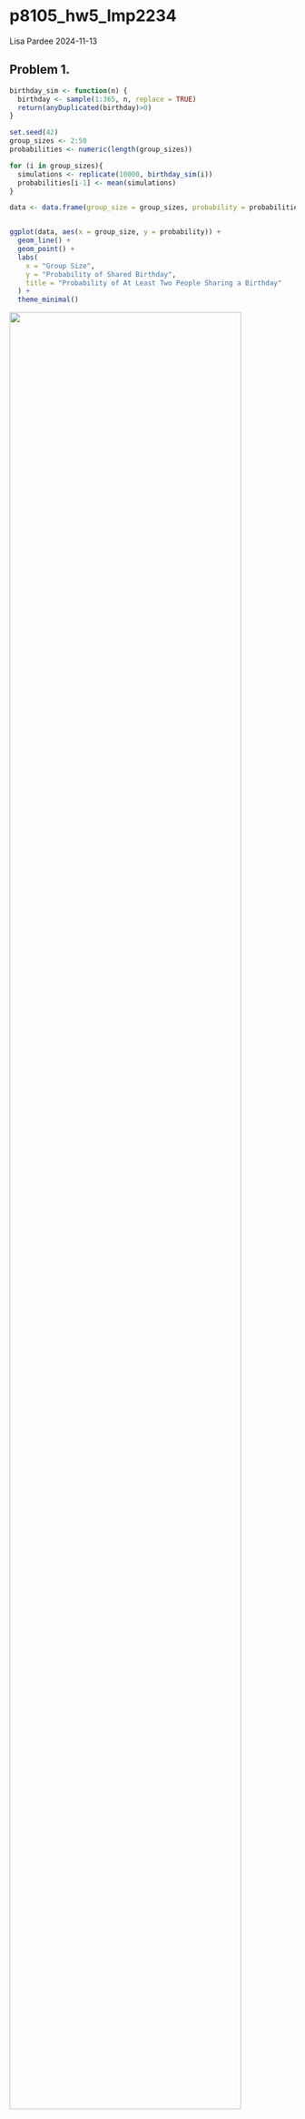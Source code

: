 p8105_hw5_lmp2234
================
Lisa Pardee
2024-11-13

## Problem 1.

``` r
birthday_sim <- function(n) {
  birthday <- sample(1:365, n, replace = TRUE)
  return(anyDuplicated(birthday)>0)
}

set.seed(42)
group_sizes <- 2:50
probabilities <- numeric(length(group_sizes))

for (i in group_sizes){
  simulations <- replicate(10000, birthday_sim(i))
  probabilities[i-1] <- mean(simulations)
}

data <- data.frame(group_size = group_sizes, probability = probabilities)


ggplot(data, aes(x = group_size, y = probability)) +
  geom_line() + 
  geom_point() + 
  labs(
    x = "Group Size",
    y = "Probability of Shared Birthday",
    title = "Probability of At Least Two People Sharing a Birthday"
  ) +
  theme_minimal()
```

<img src="p8105_hw5_lmp2234_files/figure-gfm/unnamed-chunk-1-1.png" width="90%" />

The plot shows that as group size increases, the probability of two
people sharing the same birthday increases as well.

## Problem 2

### Setting the design elements

``` r
n <- 30
sigma <- 5
mu_values <-c(0,1,2,3,4,5,6)
n_sims <-5000 

sim_ttest <- function(mu = 0) {
  data <-  tibble(x = rnorm(n, mean = mu, sd = sigma))
  ttest <- t.test(x~1, data = data)
  tidy(ttest) %>%
    select(estimate, p.value) %>%
    mutate(mu = mu)
}
```

### Running a simulation of ttest for each value of mu and inserting into data frame. Creating a column indicating if null hypothesis is rejected if p-value is \<0.05. Calculating the statistical power for each mu.

``` r
results <- map(mu_values , function(mu) {
  replicate(n_sims, sim_ttest(mu), simplify = FALSE)
})

results <- lapply(results, as.data.frame)

results_df <- results %>%
  map_dfr(~ .x, .id = "mu") %>%
  mutate(mu = as.numeric(mu), 
         rejected = p.value < 0.05)

df_power <- results_df %>%
  group_by(mu) %>%
  summarize(power = mean(rejected,na.rm = TRUE), .groups = "drop" )
```

### Plot of the Proportion of Times Null was Rejected

``` r
ggplot(df_power, aes(x = mu, y = power))+
  geom_point () + 
  geom_line()+
  labs(x= "Mu", y = "Power")
```

<img src="p8105_hw5_lmp2234_files/figure-gfm/unnamed-chunk-4-1.png" width="90%" />

The association between effect size and power is that as the effect size
increases, the statistical power of the test increases as well. However,
the power cannot exceed 1 since the range goes from 0 to 1, as displayed
by the graph. As the effect size increases, the largest power it can
reach is 1.

### Part B - Second Plot

### Creating a table of the estimates, p-values, and mu to make for and binding into a single data frame for graphing.

``` r
estimate_cols <- grep("estimate", names(results_df), value = TRUE)
pvalue_cols <- grep("p.value", names(results_df), value = TRUE)

long_data <- list()

for (i in 1:length(estimate_cols)) {

   estimate_data <- results_df[[estimate_cols[i]]]
   pvalue_data <- results_df[[pvalue_cols[i]]]
  
   temp_data <- tibble(
     estimate = estimate_data,
     p.value = pvalue_data,
     mu = results_df[[paste0("mu.", i)]]  
   )
   
   long_data[[i]] <- temp_data
}

results_long <- bind_rows(long_data)
head(results_long)
```

    ## # A tibble: 6 × 3
    ##   estimate     p.value    mu
    ##      <dbl>       <dbl> <dbl>
    ## 1    0.319 0.795           0
    ## 2   -0.532 0.589           1
    ## 3    1.74  0.0617          2
    ## 4    3.39  0.000345        3
    ## 5    3.41  0.00119         4
    ## 6    5.16  0.000000114     5

### Creating a plot of the average estimates of 𝜇̂ and the true 𝜇. Creating a second plot of the average estimate of 𝜇for samples in which the null was rejected on y-axis and the true value of 𝜇 on the x-axis and overlaying.

``` r
ggplot(
  bind_rows(
    results_long %>%
      group_by(mu) %>%
      summarize(avg_estimate = mean(estimate, na.rm = TRUE), .groups = "drop") %>%
      mutate(type = "All Samples"),
    
    results_long %>%
      filter(p.value < 0.05) %>%
      group_by(mu) %>%
      summarize(avg_estimate = mean(estimate, na.rm = TRUE), .groups = "drop") %>%
      mutate(type = "Rejected Nulls")
  ),
  aes(x = mu, y = avg_estimate, color = type)
) +
 geom_point() + 
  geom_line() +
  labs(x = "True Mean (Mu)", y = "Average Estimate of Mu (Mû)", 
       title = "Average Estimate of Mu vs True Mu") +
  theme_minimal()
```

<img src="p8105_hw5_lmp2234_files/figure-gfm/unnamed-chunk-6-1.png" width="90%" />
The average of 𝜇̂across all tests for which the null is rejected is not
always approximately equal to the true value of 𝜇. The distribution of
sample means may be skewed when you reject the null hypothesis since
rejecting the null means only including sample means different from the
null hypothesis (i.e., thus biasing).

## Problem 3

``` r
homocide_df = read.csv(
  "data/homicide-data.csv")

head(homocide_df)
```

    ##          uid reported_date victim_last victim_first victim_race victim_age
    ## 1 Alb-000001      20100504      GARCIA         JUAN    Hispanic         78
    ## 2 Alb-000002      20100216     MONTOYA      CAMERON    Hispanic         17
    ## 3 Alb-000003      20100601 SATTERFIELD      VIVIANA       White         15
    ## 4 Alb-000004      20100101    MENDIOLA       CARLOS    Hispanic         32
    ## 5 Alb-000005      20100102        MULA       VIVIAN       White         72
    ## 6 Alb-000006      20100126        BOOK    GERALDINE       White         91
    ##   victim_sex        city state      lat       lon           disposition
    ## 1       Male Albuquerque    NM 35.09579 -106.5386 Closed without arrest
    ## 2       Male Albuquerque    NM 35.05681 -106.7153      Closed by arrest
    ## 3     Female Albuquerque    NM 35.08609 -106.6956 Closed without arrest
    ## 4       Male Albuquerque    NM 35.07849 -106.5561      Closed by arrest
    ## 5     Female Albuquerque    NM 35.13036 -106.5810 Closed without arrest
    ## 6     Female Albuquerque    NM 35.15111 -106.5378        Open/No arrest

# Data Description

The dataset contains observations on 52179 criminal homocides over the
past decade in 50 of the largest American cities. The data include 12
variables, and are primarily demographic characteristics about the
victims, the location of the killings, and whether an arrest was made.

# Creating city_state variable and summarizing within cities

``` r
homocide_df <- homocide_df %>%
  mutate(city_state = paste(city, state, sep = ","))
  

summarize_homocide <- homocide_df %>%
  group_by(city_state)  %>%
  summarize(
    total_homocides = n(), 
    unsolved_homocides = sum(disposition %in% c("Closed without arrest", "Open/No arrest")), 
    .groups = "drop"
  )

print(summarize_homocide)
```

    ## # A tibble: 51 × 3
    ##    city_state     total_homocides unsolved_homocides
    ##    <chr>                    <int>              <int>
    ##  1 Albuquerque,NM             378                146
    ##  2 Atlanta,GA                 973                373
    ##  3 Baltimore,MD              2827               1825
    ##  4 Baton Rouge,LA             424                196
    ##  5 Birmingham,AL              800                347
    ##  6 Boston,MA                  614                310
    ##  7 Buffalo,NY                 521                319
    ##  8 Charlotte,NC               687                206
    ##  9 Chicago,IL                5535               4073
    ## 10 Cincinnati,OH              694                309
    ## # ℹ 41 more rows

# Using prop test to estimate proportion of homocides that are unsolved in Baltimore, MD.

``` r
baltimore_df <- summarize_homocide  %>%
  filter(city_state == "Baltimore,MD")

prop_testdf <- prop.test(
  baltimore_df[["unsolved_homocides"]],
  baltimore_df[["total_homocides"]]
)

tidy_result <- tidy(prop_testdf)

estimate_proportion <- tidy_result [["estimate"]]
lower_ci <- tidy_result[["conf.low"]]
upper_ci <- tidy_result[["conf.high"]]

cat("Estimated Proportion of Unsolved Homocides", estimate_proportion, "\n")
```

    ## Estimated Proportion of Unsolved Homocides 0.6455607

``` r
cat("Confidence Interval: [", lower_ci, ",", upper_ci, "]\n")
```

    ## Confidence Interval: [ 0.6275625 , 0.6631599 ]

# Creating the table that lists estimates and confidence intervals per city

``` r
prop_df <- summarize_homocide  %>%
  mutate(prop_test = pmap(
    list(unsolved_homocides = summarize_homocide[["unsolved_homocides"]], 
         total_homocides = summarize_homocide[["total_homocides"]]), 
    ~ prop.test(..1, ..2)
  )) %>%
  mutate(tidy_results = map(prop_test, tidy)) %>%
  unnest(tidy_results) %>%
  select(city_state, estimate, conf.low, conf.high)
      
print(prop_df)
```

    ## # A tibble: 51 × 4
    ##    city_state     estimate conf.low conf.high
    ##    <chr>             <dbl>    <dbl>     <dbl>
    ##  1 Albuquerque,NM    0.386    0.337     0.438
    ##  2 Atlanta,GA        0.383    0.353     0.415
    ##  3 Baltimore,MD      0.646    0.628     0.663
    ##  4 Baton Rouge,LA    0.462    0.414     0.511
    ##  5 Birmingham,AL     0.434    0.399     0.469
    ##  6 Boston,MA         0.505    0.465     0.545
    ##  7 Buffalo,NY        0.612    0.569     0.654
    ##  8 Charlotte,NC      0.300    0.266     0.336
    ##  9 Chicago,IL        0.736    0.724     0.747
    ## 10 Cincinnati,OH     0.445    0.408     0.483
    ## # ℹ 41 more rows

### Creating a Plot of Estimates & CIs for Each City

### Organizing cities according to proportion of unsolved homocides and plotting

``` r
prop_df  %>%
  mutate(city_state = reorder(city_state, estimate))  %>%
  ggplot(aes(x=estimate, y=city_state))+
  geom_point(size = 3) +
  geom_errorbar(aes(xmin = conf.low, xmax = conf.high), width = 0.1)+
  labs(
    x = "Proportion of Unsolved Homocides", 
    y = "City", 
    title = "Proportion of Unsolved Homocides by City with 95% CIs"
  )+
  theme_minimal()+
  theme(
    axis.text.y = element_text(size = 7),
    axis.text.x = element_text(size = 10),
    plot.margin = margin(1, 1, 1, 3, "cm")
  )
```

<img src="p8105_hw5_lmp2234_files/figure-gfm/unnamed-chunk-11-1.png" width="90%" />

